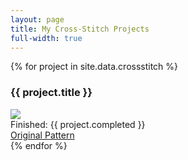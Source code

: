 ```yaml
---
layout: page
title: My Cross-Stitch Projects
full-width: true
---
```


<div class="ui stackable relaxed grid">
  <div class="ui row">
    {% for project in site.data.crossstitch %}
    <div class="four wide column">
      <div class="ui blue segment">
        <h3>{{ project.title }}</h3>
        <img class="" src="/assets/img/crossstitch/{{ project.img }}" />
        <div>Finished: {{ project.completed }}</div>
        <a class="" href="{{ project.url }}">Original Pattern</a>
      </div>
    </div>
    {% endfor %}
  </div>
</div>
